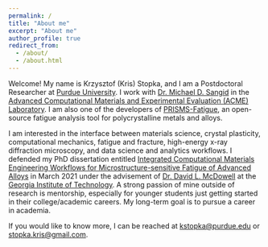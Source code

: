```yaml
---
permalink: /
title: "About me"
excerpt: "About me"
author_profile: true
redirect_from: 
  - /about/
  - /about.html
---
```


Welcome! My name is Krzysztof (Kris) Stopka, and I am a Postdoctoral Researcher at [Purdue University](https://www.purdue.edu/). I work with [Dr. Michael D. Sangid](https://engineering.purdue.edu/AAE/people/ptProfile?resource_id=73161) in the [Advanced Computational Materials and Experimental Evaluation (ACME) Laboratory](https://engineering.purdue.edu/~msangid/). I am also one of the developers of [PRISMS-Fatigue](https://github.com/prisms-center/Fatigue), an open-source fatigue analysis tool for polycrystalline metals and alloys.

I am interested in the interface between materials science, crystal plasticity, computational mechanics, fatigue and fracture, high-energy x-ray diffraction microscopy, and data science and analytics workflows. I defended my PhD dissertation entitled [Integrated Computational Materials Engineering Workflows for Microstructure-sensitive Fatigue of Advanced Alloys](http://hdl.handle.net/1853/64725) in March 2021 under the advisement of [Dr. David L. McDowell](http://me.gatech.edu/faculty/mcdowell) at the [Georgia Institute of Technology](https://www.gatech.edu/). A strong passion of mine outside of research is mentorship, especially for younger students just getting started in their college/academic careers. My long-term goal is to pursue a career in academia.

If you would like to know more, I can be reached at [kstopka@purdue.edu](mailto:kstopka@purdue.edu) or [stopka.kris@gmail.com](mailto:stopka.kris@gmail.com).